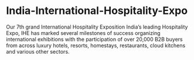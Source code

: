 # India-International-Hospitality-Expo
Our 7th grand International Hospitality Exposition India’s leading Hospitality Expo, IHE has marked several milestones of success organizing international exhibitions with the participation of over 20,000 B2B buyers from across luxury hotels, resorts, homestays, restaurants, cloud kitchens and various other sectors.
